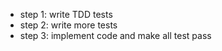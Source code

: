 - step 1: write TDD tests
- step 2: write more tests
- step 3: implement code and make all test pass
